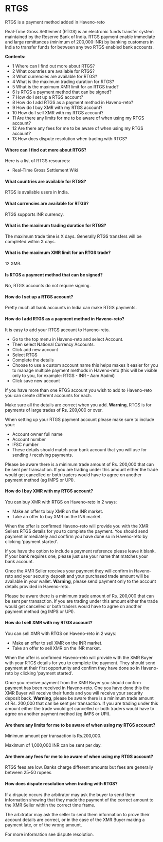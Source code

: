 # RTGS

RTGS is a payment method added in Haveno-reto  

Real-Time Gross Settlement (RTGS) is an electronic funds transfer system maintained by the Reserve Bank of India. RTGS payment enable immediate and large remittances (minimum of 200,000 INR) by banking customers in India to transfer funds for between any two RTGS enabled bank accounts.

**Contents:**
- 1 Where can I find out more about RTGS?
- 2 What countries are available for RTGS?
- 3 What currencies are available for RTGS?
- 4 What is the maximum trading duration for RTGS?
- 5 What is the maximum XMR limit for an RTGS trade?
- 6 Is RTGS a payment method that can be signed?
- 7 How do I set up a RTGS account?
- 8 How do I add RTGS as a payment method in Haveno-reto?
- 9 How do I buy XMR with my RTGS account?
- 10 How do I sell XMR with my RTGS account?
- 11 Are there any limits for me to be aware of when using my RTGS account?
- 12 Are there any fees for me to be aware of when using my RTGS account?
- 13 How does dispute resolution when trading with RTGS?

#### Where can I find out more about RTGS?

Here is a list of RTGS resources:

- Real-Time Gross Settlement Wiki

#### What countries are available for RTGS?

RTGS is available users in India.

#### What currencies are available for RTGS?

RTGS supports INR currency.

#### What is the maximum trading duration for RTGS?

The maximum trade time is X days. Generally RTGS transfers will be completed within X days.

#### What is the maximum XMR limit for an RTGS trade?

12 XMR.

#### Is RTGS a payment method that can be signed?

No, RTGS accounts do not require signing.

#### How do I set up a RTGS account?

Pretty much all bank accounts in India can make RTGS payments.

#### How do I add RTGS as a payment method in Haveno-reto?

It is easy to add your RTGS account to Haveno-reto.

- Go to the top menu in Haveno-reto and select Account.
- Then select National Currency Accounts.
- Click add new account
- Select RTGS
- Complete the details
- Choose to use a custom account name this helps makes it easier for you to manage multiple payment methods in Haveno-reto (this will be visible only to you, for example: RTGS - INR - Aam Aadmi)
- Click save new account

If you have more than one RTGS account you wish to add to Haveno-reto you can create different accounts for each.

Make sure all the details are correct when you add.
**Warning**, RTGS is for payments of large trades of Rs. 200,000 or over.

When setting up your RTGS payment account please make sure to include your:

- Account owner full name
- Account number
- IFSC number
- These details should match your bank account that you will use for sending / receiving payments.

Please be aware there is a minimum trade amount of Rs. 200,000 that can be sent per transaction. If you are trading under this amount either the trade would get cancelled or both traders would have to agree on another payment method (eg IMPS or UPI).

#### How do I buy XMR with my RTGS account?

You can buy XMR with RTGS on Haveno-reto in 2 waysː

- Make an offer to buy XMR on the INR market.
- Take an offer to buy XMR on the INR market.

When the offer is confirmed Haveno-reto will provide you with the XMR Sellers RTGS details for you to complete the payment. You should send payment immediately and confirm you have done so in Haveno-reto by clicking 'payment started'.

If you have the option to include a payment reference please leave it blank. If your bank requires one, please just use your name that matches your bank account.

Once the XMR Seller receives your payment they will confirm in Haveno-reto and your security deposit and your purchased trade amount will be available in your wallet.
**Warning**, please send payment only to the account details provided in Haveno-reto.

Please be aware there is a minimum trade amount of Rs. 200,000 that can be sent per transaction. If you are trading under this amount either the trade would get cancelled or both traders would have to agree on another payment method (eg IMPS or UPI).

#### How do I sell XMR with my RTGS account?

You can sell XMR with RTGS on Haveno-reto in 2 waysː

- Make an offer to sell XMR on the INR market.
- Take an offer to sell XMR on the INR market.

When the offer is confirmed Haveno-reto will provide with the XMR Buyer with your RTGS details for you to complete the payment. They should send payment at their first opportunity and confirm they have done so in Haveno-reto by clicking 'payment started'.

Once you receive payment from the XMR Buyer you should confirm payment has been received in Haveno-reto. One you have done this the XMR Buyer will receive their funds and you will receive your security deposit back.
**Warning**, please be aware there is a minimum trade amount of Rs. 200,000 that can be sent per transaction. If you are trading under this amount either the trade would get cancelled or both traders would have to agree on another payment method (eg IMPS or UPI).

#### Are there any limits for me to be aware of when using my RTGS account?

Minimum amount per transaction is Rs.200,000.

Maximum of 1,000,000 INR can be sent per day.

#### Are there any fees for me to be aware of when using my RTGS account?

RTGS fees are low. Banks charge different amounts but fees are generally between 25-50 rupees.

#### How does dispute resolution when trading with RTGS?

If a dispute occurs the arbitrator may ask the buyer to send them information showing that they made the payment of the correct amount to the XMR Seller within the correct time frame.

The arbitrator may ask the seller to send them information to prove their account details are correct, or in the case of the XMR Buyer making a payment late, or of the wrong amount.

For more information see dispute resolution. 
